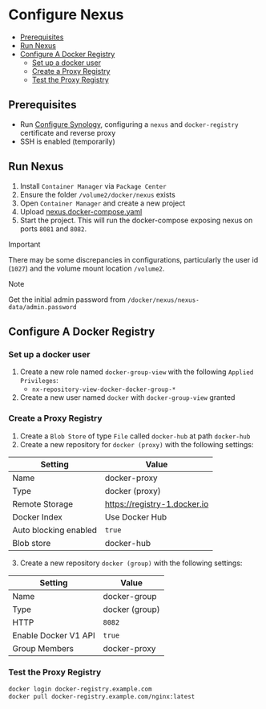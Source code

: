 # Configure Nexus

- [Prerequisites](#prerequisites)
- [Run Nexus](#run-nexus)
- [Configure A Docker Registry](#configure-a-docker-registry)
    - [Set up a docker user](#set-up-a-docker-user)
    - [Create a Proxy Registry](#create-a-proxy-registry)
    - [Test the Proxy Registry](#test-the-proxy-registry)

## Prerequisites
- Run [Configure Synology](./SYNOLOGY.md), configuring a `nexus` and `docker-registry` certificate and reverse proxy
- SSH is enabled (temporarily)

## Run Nexus
1. Install `Container Manager` via `Package Center`
2. Ensure the folder `/volume2/docker/nexus` exists 
3. Open `Container Manager` and create a new project
4. Upload [nexus.docker-compose.yaml](./synology/nexus.docker-compose.yaml)
5. Start the project. This will run the docker-compose exposing nexus on ports `8081` and `8082`.

> [!IMPORTANT]
> There may be some discrepancies in configurations, particularly the user id (`1027`) and the volume mount location `/volume2`.

> [!NOTE]
> Get the initial admin password from `/docker/nexus/nexus-data/admin.password`

## Configure A Docker Registry

### Set up a docker user
1. Create a new role named `docker-group-view` with the following `Applied Privileges`:
    - `nx-repository-view-docker-docker-group-*`
2. Create a new user named `docker` with `docker-group-view` granted

### Create a Proxy Registry
1. Create a `Blob Store` of type `File` called `docker-hub` at path `docker-hub`
2. Create a new repository for `docker (proxy)` with the following settings:

| Setting                | Value                          |
|------------------------|--------------------------------|
| Name                   | docker-proxy                   |
| Type                   | docker (proxy)                 |
| Remote Storage         | https://registry-1.docker.io   |
| Docker Index           | Use Docker Hub                 |
| Auto blocking enabled  | `true`                         |
| Blob store             | docker-hub                     |

3. Create a new repository `docker (group)` with the following settings:

| Setting                | Value                          |
|------------------------|--------------------------------|
| Name                   | docker-group                   |
| Type                   | docker (group)                 |
| HTTP                   | `8082`                         |
| Enable Docker V1 API   | `true`                         |
| Group Members          | docker-proxy                   |


### Test the Proxy Registry
```sh
docker login docker-registry.example.com
docker pull docker-registry.example.com/nginx:latest
```
